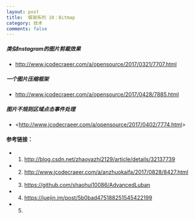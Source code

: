 ```yaml
---
layout: post
title:  框架系列 10：Bitmap
category: 技术
comments: false
---
```


##### 类似Instagram的图片剪裁效果

* <http://www.jcodecraeer.com/a/opensource/2017/0321/7707.html> 
 
 
##### 一个图片压缩框架
* <http://www.jcodecraeer.com/a/opensource/2017/0428/7885.html>


##### 图片不规则区域点击事件处理
 
 * <<http://www.jcodecraeer.com/a/opensource/2017/0402/7774.html>>
 
 
#### 参考链接：
 
* 1. <http://blog.csdn.net/zhaoyazhi2129/article/details/32137739>
* 2. <http://www.jcodecraeer.com/a/anzhuokaifa/2017/0828/8427.html>
* 3. <https://github.com/shaohui10086/AdvancedLuban>
* 4. <https://juejin.im/post/5b0bad475188251545422199>
* 5. 
 
 
 
 
 
 
 
 
 
 
 
 
 
 
 
 
 